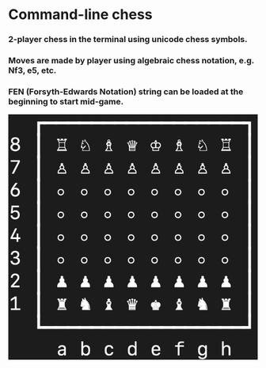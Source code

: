 # Command-line chess

### 2-player chess in the terminal using unicode chess symbols. 
### Moves are made by player using algebraic chess notation, e.g. Nf3, e5, etc.
### FEN (Forsyth-Edwards Notation) string can be loaded at the beginning to start mid-game.


![](chess_board_representation.png)  
